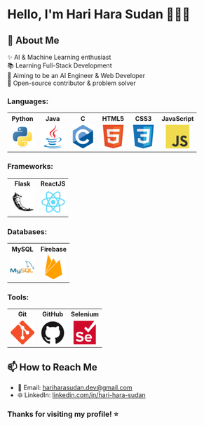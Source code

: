 # Hello, I'm Hari Hara Sudan 👨🏻‍💻

###

## 🌱 About Me

✨ AI & Machine Learning enthusiast  
📚 Learning Full-Stack Development  
🎯 Aiming to be an AI Engineer & Web Developer  
🎲 Open-source contributor & problem solver

###

### Languages:
<table style="width: 100%; table-layout: fixed;">
  <tr align="center">
    <th>Python</th>
    <th>Java</th>
    <th>C</th>
    <th>HTML5</th>
    <th>CSS3</th>
    <th>JavaScript</th>
  </tr>
  <tr align="center">
    <td><img src="https://github.com/devicons/devicon/blob/master/icons/python/python-original.svg" title="Python" alt="Python" height="55" width="55" /></td>
    <td><img src="https://github.com/devicons/devicon/blob/master/icons/java/java-original.svg" title="Java" alt="Java" height="55" width="55" /></td>
    <td><img src="https://github.com/devicons/devicon/blob/master/icons/c/c-original.svg" title="C" alt="C" height="55" width="55" /></td>
    <td><img src="https://github.com/devicons/devicon/blob/master/icons/html5/html5-original.svg" title="HTML5" alt="HTML5" height="55" width="55" /></td>
    <td><img src="https://github.com/devicons/devicon/blob/master/icons/css3/css3-original.svg" title="CSS3" alt="CSS3" height="55" width="55" /></td>
    <td><img src="https://github.com/devicons/devicon/blob/master/icons/javascript/javascript-original.svg" title="JavaScript" alt="JavaScript" height="55" width="55" /></td>
  </tr>
</table>

###

### Frameworks:
<table style="width: 100%; table-layout: fixed;">
  <tr align="center">
    <th>Flask</th>
    <th>ReactJS</th>
  </tr>
  <tr align="center">
    <td><img src="https://github.com/devicons/devicon/blob/master/icons/flask/flask-original.svg" title="Flask" alt="Flask" height="55" width="55" /></td>
    <td><img src="https://github.com/devicons/devicon/blob/master/icons/react/react-original.svg" title="ReactJS" alt="ReactJS" height="55" width="55" /></td>
  </tr>
</table>

###

### Databases:
<table style="width: 100%; table-layout: fixed;">
  <tr align="center">
    <th>MySQL</th>
    <th>Firebase</th>
  </tr>
  <tr align="center">
    <td><img src="https://github.com/devicons/devicon/blob/master/icons/mysql/mysql-original-wordmark.svg" title="MySQL" alt="MySQL" width="55" height="55" /></td>
    <td><img src="https://github.com/devicons/devicon/blob/master/icons/firebase/firebase-plain.svg" title="Firebase" alt="Firebase" height="55" width="55" /></td>
  </tr>
</table>

###

### Tools:
<table style="width: 100%; table-layout: fixed;">
  <tr align="center">
    <th>Git</th>
    <th>GitHub</th>
    <th>Selenium</th>
  </tr>
  <tr align="center">
    <td><img src="https://github.com/devicons/devicon/blob/master/icons/git/git-original.svg" title="Git" alt="Git" height="55" width="55" /></td>
    <td><img src="https://github.com/devicons/devicon/blob/master/icons/github/github-original.svg" title="GitHub" alt="GitHub" height="55" width="55" /></td>
    <td><img src="https://github.com/devicons/devicon/blob/master/icons/selenium/selenium-original.svg" title="Selenium" alt="Selenium" height="55" width="55" /></td>
  </tr>
</table>

###

## 📫 How to Reach Me

- 📧 Email: [hariharasudan.dev@gmail.com](mailto:hariharasudan.dev@gmail.com)
- 🌐 LinkedIn: [linkedin.com/in/hari-hara-sudan](https://www.linkedin.com/in/hari-hara-sudan/)

###

### Thanks for visiting my profile! ⭐
